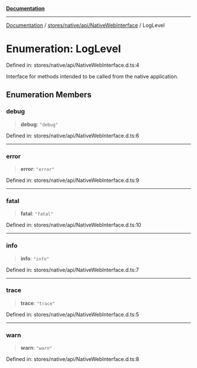 [**Documentation**](../../../../../index.md)

***

[Documentation](../../../../../index.md) / [stores/native/api/NativeWebInterface](../index.md) / LogLevel

# Enumeration: LogLevel

Defined in: stores/native/api/NativeWebInterface.d.ts:4

Interface for methods intended to be called from the native application.

## Enumeration Members

### debug

> **debug**: `"debug"`

Defined in: stores/native/api/NativeWebInterface.d.ts:6

***

### error

> **error**: `"error"`

Defined in: stores/native/api/NativeWebInterface.d.ts:9

***

### fatal

> **fatal**: `"fatal"`

Defined in: stores/native/api/NativeWebInterface.d.ts:10

***

### info

> **info**: `"info"`

Defined in: stores/native/api/NativeWebInterface.d.ts:7

***

### trace

> **trace**: `"trace"`

Defined in: stores/native/api/NativeWebInterface.d.ts:5

***

### warn

> **warn**: `"warn"`

Defined in: stores/native/api/NativeWebInterface.d.ts:8
